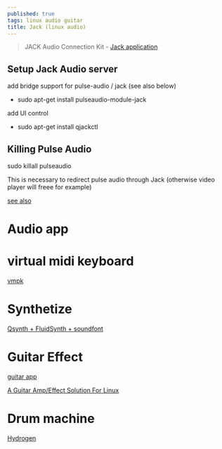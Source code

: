```yaml
---
published: true
tags: linux audio guitar
title: Jack (linux audio)
---
```

> JACK Audio Connection Kit - [Jack application](http://jackaudio.org/applications/)

## Setup Jack Audio server
add bridge support for pulse-audio / jack (see also below)
- sudo apt-get install pulseaudio-module-jack

add UI control 
- sudo apt-get install qjackctl




## Killing Pulse Audio

sudo killall pulseaudio

This is necessary to redirect pulse audio through Jack
(otherwise video player will freee for example)

[see also](http://jackaudio.org/faq/pulseaudio_and_jack.html)


# Audio app

# virtual midi keyboard

[vmpk](http://vmpk.sourceforge.net/)

# Synthetize

[Qsynth + FluidSynth + soundfont](https://askubuntu.com/questions/34391/virtual-midi-piano-keyboard-setup)

# Guitar Effect

[guitar app](http://linuxmao.org/Le+coin+des+guitaristes)

[A Guitar Amp/Effect Solution For Linux](https://soosck.wordpress.com/2011/01/12/guitar-amplifier-effect-solution-linux/)

# Drum machine

[Hydrogen](http://hydrogen-music.org/hcms/)
